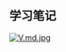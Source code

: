 ## 学习笔记

[![V.md.jpg](http://blinkz.asuscomm.com:18080/images/2019/05/28/V.md.jpg)](http://blinkz.asuscomm.com:18080/image/v3p)
